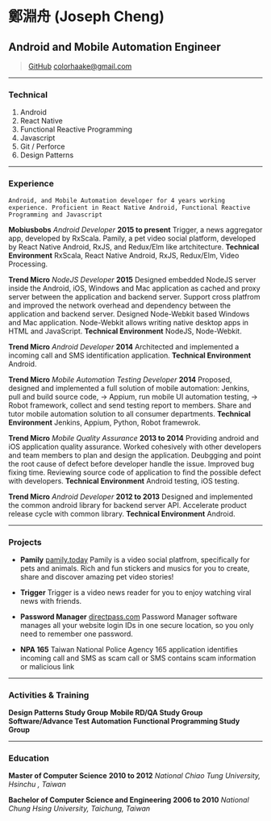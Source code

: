 # 鄭淵舟 (Joseph Cheng)
## Android and Mobile Automation Engineer

> [GitHub](https://github.com/colorhaake)
> [colorhaake@gmail.com](mailto:colorhaake@gmail.com)

------

### Technical

1. Android
1. React Native
1. Functional Reactive Programming
1. Javascript
1. Git / Perforce
1. Design Patterns

------

### Experience
	Android, and Mobile Automation developer for 4 years working experience. Proficient in React Native Android, Functional Reactive Programming and Javascript

**Mobiusbobs**  *Android Developer*  __2015 to present__
  Trigger, a news aggregator app, developed by RxScala.
  Pamily, a pet video social platform, developed by React Native Android, RxJS, and Redux/Elm like artchitecture.
	**Technical Environment** RxScala, React Native Android, RxJS, Redux/Elm, Video Processing.

**Trend Micro**  *NodeJS Developer*  __2015__
	Designed embedded NodeJS server inside the Android, iOS, Windows and Mac application as cached and proxy server between the application and backend server. Support cross platfrom and improved the network overhead and dependency between the application and backend server.
	Designed Node-Webkit based Windows and Mac application. Node-Webkit allows writing native desktop apps in HTML and JavaScript.
	**Technical Environment** NodeJS, Node-Webkit.

**Trend Micro**  *Android Developer*  __2014__
	Architected and implemented a incoming call and SMS identification application.
	**Technical Environment** Android.

**Trend Micro**  *Mobile Automation Testing Developer*  __2014__
	Proposed, designed and implemented a full solution of mobile automation:  Jenkins, pull and build source code, -> Appium, run mobile UI automation testing, -> Robot framework, collect and send testing report to members.
	Share and tutor mobile automation solution to all consumer departments.
	**Technical Environment** Jenkins, Appium, Python, Robot framewrok.

**Trend Micro**  *Mobile Quality Assurance*  __2013 to 2014__
	Providing android and iOS application quality assurance.
	Worked cohesively with other developers and team members to plan and design the application.
	Deubgging and point the root cause of defect before developer handle the issue. Improved bug fixing time.
	Reviewing source code of application to find the possible defect with developers.
	**Technical Environment** Android testing, iOS testing.

**Trend Micro**  *Android Developer*  __2012 to 2013__
	Designed and implemented the common android library for backend server API. Accelerate product release cycle with common library.
	**Technical Environment** Android.

------

### Projects

* **Pamily**
	<a href=http://pamily.today class=not-printed>pamily.today</a>
  Pamily is a video social platfrom, specifically for pets and animals. Rich and fun stickers and musics for you to create, share and discover amazing pet video stories!

* **Trigger**
  Trigger is a video news reader for you to enjoy watching viral news with friends.

* **Password Manager**
	<a href=https://www.directpass.com class=not-printed>directpass.com</a>
	Password Manager software manages all your website login IDs in one secure location, so you only need to remember one password.

* **NPA 165**
	Taiwan National Police Agency 165 application identifies incoming call and SMS as scam call or SMS contains scam information or malicious link

------

### Activities & Training

**Design Patterns Study Group**
**Mobile RD/QA Study Group**
**Software/Advance Test Automation**
**Functional Programming Study Group**

------

### Education

**Master of Computer Science** __2010 to 2012__
	*National Chiao Tung University, Hsinchu , Taiwan*

**Bachelor of Computer Science and Engineering** __2006 to 2010__
	*National Chung Hsing University, Taichung, Taiwan*

